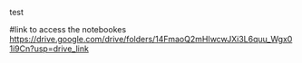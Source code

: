 test

#link to access the notebookes
https://drive.google.com/drive/folders/14FmaoQ2mHIwcwJXi3L6quu_Wgx01i9Cn?usp=drive_link
